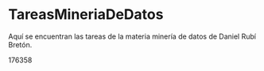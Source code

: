 # TareasMineriaDeDatos

Aquí se encuentran las tareas de la materia minería de datos de Daniel Rubí Bretón.

176358
